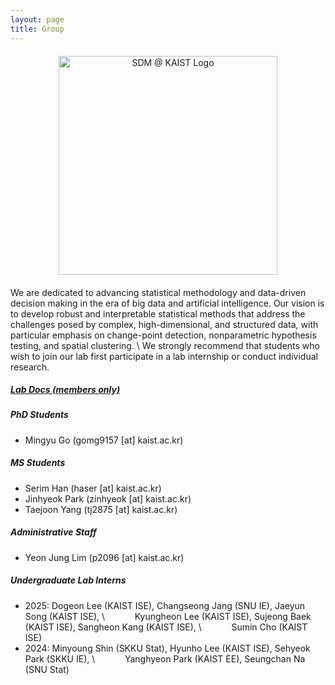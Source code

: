 ```yaml
---
layout: page
title: Group
---
```


<div style="text-align:center; margin:20px 0;">
  <img src="https://hoseungs.github.io/img/logo.png" 
       alt="SDM @ KAIST Logo" 
       width="350" height="auto" 
       style="display:inline-block;" />
</div>

We are dedicated to advancing statistical methodology and data-driven decision making in the era of big data and artificial intelligence. Our vision is to develop robust and interpretable statistical methods that address the challenges posed by complex, high-dimensional, and structured data, with particular emphasis on change-point detection, nonparametric hypothesis testing, and spatial clustering. \\
We strongly recommend that students who wish to join our lab first participate in a lab internship or conduct individual research.


##### [Lab Docs (members only)](https://www.notion.so/sdmkaist/)


##### PhD Students  
* Mingyu Go (gomg9157 [at] kaist.ac.kr)



##### MS Students  
* Serim Han (haser [at] kaist.ac.kr) 
* Jinhyeok Park (zinhyeok [at] kaist.ac.kr)
* Taejoon Yang (tj2875 [at] kaist.ac.kr)


##### Administrative Staff  
* Yeon Jung Lim (p2096 [at] kaist.ac.kr)



##### Undergraduate Lab Interns  
* 2025: Dogeon Lee (KAIST ISE), Changseong Jang (SNU IE), Jaeyun Song (KAIST ISE), \\
  &ensp; &ensp; &ensp; &ensp; Kyungheon Lee (KAIST ISE), Sujeong Baek (KAIST ISE), Sangheon Kang (KAIST ISE), \\
  &ensp; &ensp; &ensp; &ensp; Sumin Cho (KAIST ISE)
* 2024: Minyoung Shin (SKKU Stat), Hyunho Lee (KAIST ISE), Sehyeok Park (SKKU IE), \\
  &ensp; &ensp; &ensp; &ensp; Yanghyeon Park (KAIST EE), Seungchan Na (SNU Stat)


